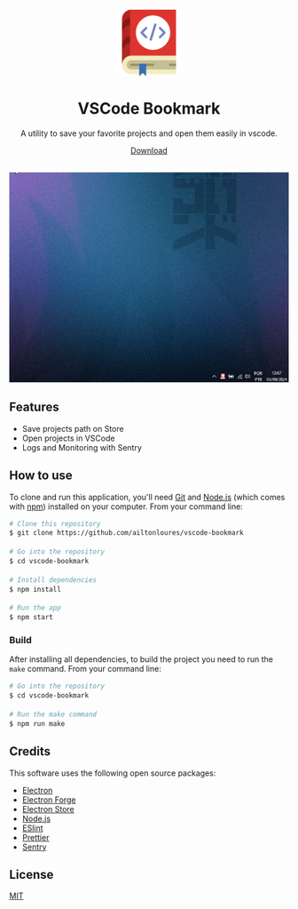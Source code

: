 <div align="center">
 <h1>
<br/>
  <img src="./assets/icons/icon.png" alt="VSCode Bookmark" width="120">
<br/>
<br/>
VSCode Bookmark
</h1>
<p >A utility to save your favorite projects and open them easily in vscode.</p>
<a href="https://github.com/ailtonloures/vscode-bookmark/releases">Download</a>
<br />
<br />

![screenshot](./assets/gifs/screenshot.gif)
</div>

## Features

- Save projects path on Store
- Open projects in VSCode
- Logs and Monitoring with Sentry

## How to use

To clone and run this application, you'll need [Git](https://git-scm.com) and [Node.js](https://nodejs.org/en/download/) (which comes with [npm](http://npmjs.com)) installed on your computer. From your command line:

```bash
# Clone this repository
$ git clone https://github.com/ailtonloures/vscode-bookmark

# Go into the repository
$ cd vscode-bookmark

# Install dependencies
$ npm install

# Run the app
$ npm start
```

### Build

After installing all dependencies, to build the project you need to run the `make` command. From your command line:

```bash
# Go into the repository
$ cd vscode-bookmark

# Run the make command
$ npm run make
```

## Credits

This software uses the following open source packages:

- [Electron](https://www.electronjs.org/)
- [Electron Forge](https://www.electronforge.io/)
- [Electron Store](https://github.com/sindresorhus/electron-store#readme)
- [Node.js](https://nodejs.org/)
- [ESlint](https://eslint.org/)
- [Prettier](https://prettier.io/)
- [Sentry](https://sentry.io/)

## License

[MIT](LICENSE.md)
